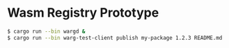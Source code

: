 # Wasm Registry Prototype

```bash
$ cargo run --bin wargd &
$ cargo run --bin warg-test-client publish my-package 1.2.3 README.md  # README.md could be any smallish file
```